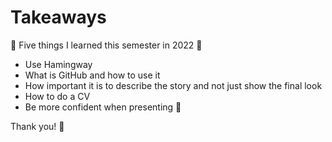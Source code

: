 # Takeaways

🎉 Five things I learned this semester in 2022 🎉

- Use Hamingway
- What is GitHub and how to use it
- How important it is to describe the story and not just show the final look 
- How to do a CV
- Be more confident when presenting 🙂

Thank you! 🤗
